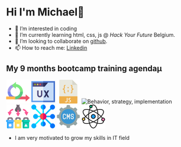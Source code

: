 # Hi I'm Michael👋

- 👀 I’m interested in coding
- 🌱 I’m currently learning html, css, js @ _Hack Your Future_ Belgium.
- 👯 I’m looking to collaborate on [github](https://github.com/MichaelMugaiga).
- 📫 How to reach me: [Linkedin](https://www.linkedin.com/in/michaelmugaiga/)

## My 9 months bootcamp training agendaµ

![Agile Development](/student-bios/images/agile.png)
![UX/UI DESIGN](/student-bios/images/ux.png)
![JavaScript](/student-bios/images/javascript.png)
![Behavior, strategy, implementation](//student-bios/images/implementation.png)
![Separation of Concern](/student-bios/images/separation.png)
![Asychronous Programming](/student-bios/images/asyc.png)
![Headless CMS](/student-bios/images/cms.png)
![Component Based Design /React](/student-bios/images/science.png)

- I am very motivated to grow my skills in IT field
